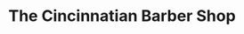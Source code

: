---
title: "The Cincinnatian Barber Shop"
url: /cincinnati/the-cincinnatian-barber-shop/
shop: hairdresser
---